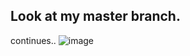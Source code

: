 ## Look at my master branch.
continues..
![image](https://github.com/Shell-light/drf/assets/138315002/f7abb596-8fb9-44f2-a9a3-77d86bcf58d9)

